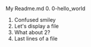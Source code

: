 My Readme.md
0. 0-hello_world
1. Confused smiley
2. Let's display a file
3. What about 2?
4. Last lines of a file

